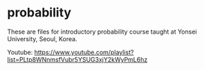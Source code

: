 # probability

These are files for introductory probability course taught at Yonsei University, Seoul, Korea.

Youtube: https://www.youtube.com/playlist?list=PLtp8WNnmsfVubr5YSUG3xjY2kWyPmL6hz
